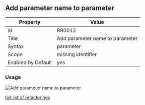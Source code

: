 ## Add parameter name to parameter

Property | Value
--- | --- 
Id | RR0012
Title | Add parameter name to parameter
Syntax | parameter
Scope | missing identifier
Enabled by Default | yes

### Usage

![Add parameter name to parameter](../../images/refactorings/AddParameterNameToParameter.png)

[full list of refactorings](Refactorings.md)
